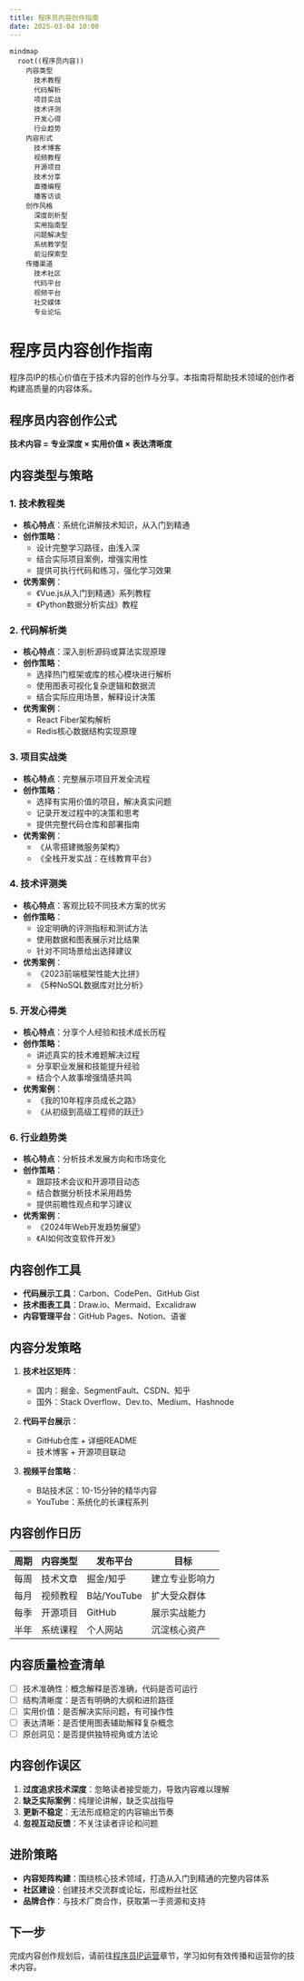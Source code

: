 ```yaml
---
title: 程序员内容创作指南
date: 2025-03-04 10:00
---
```


```mermaid
mindmap
  root((程序员内容))
    内容类型
      技术教程
      代码解析
      项目实战
      技术评测
      开发心得
      行业趋势
    内容形式
      技术博客
      视频教程
      开源项目
      技术分享
      直播编程
      播客访谈
    创作风格
      深度剖析型
      实用指南型
      问题解决型
      系统教学型
      前沿探索型
    传播渠道
      技术社区
      代码平台
      视频平台
      社交媒体
      专业论坛
```

# 程序员内容创作指南

程序员IP的核心价值在于技术内容的创作与分享。本指南将帮助技术领域的创作者构建高质量的内容体系。

## 程序员内容创作公式

**技术内容 = 专业深度 × 实用价值 × 表达清晰度**

## 内容类型与策略

### 1. 技术教程类

- **核心特点**：系统化讲解技术知识，从入门到精通
- **创作策略**：
  - 设计完整学习路径，由浅入深
  - 结合实际项目案例，增强实用性
  - 提供可执行代码和练习，强化学习效果
- **优秀案例**：
  - 《Vue.js从入门到精通》系列教程
  - 《Python数据分析实战》教程

### 2. 代码解析类

- **核心特点**：深入剖析源码或算法实现原理
- **创作策略**：
  - 选择热门框架或库的核心模块进行解析
  - 使用图表可视化复杂逻辑和数据流
  - 结合实际应用场景，解释设计决策
- **优秀案例**：
  - React Fiber架构解析
  - Redis核心数据结构实现原理

### 3. 项目实战类

- **核心特点**：完整展示项目开发全流程
- **创作策略**：
  - 选择有实用价值的项目，解决真实问题
  - 记录开发过程中的决策和思考
  - 提供完整代码仓库和部署指南
- **优秀案例**：
  - 《从零搭建微服务架构》
  - 《全栈开发实战：在线教育平台》

### 4. 技术评测类

- **核心特点**：客观比较不同技术方案的优劣
- **创作策略**：
  - 设定明确的评测指标和测试方法
  - 使用数据和图表展示对比结果
  - 针对不同场景给出选择建议
- **优秀案例**：
  - 《2023前端框架性能大比拼》
  - 《5种NoSQL数据库对比分析》

### 5. 开发心得类

- **核心特点**：分享个人经验和技术成长历程
- **创作策略**：
  - 讲述真实的技术难题解决过程
  - 分享职业发展和技能提升经验
  - 结合个人故事增强情感共鸣
- **优秀案例**：
  - 《我的10年程序员成长之路》
  - 《从初级到高级工程师的跃迁》

### 6. 行业趋势类

- **核心特点**：分析技术发展方向和市场变化
- **创作策略**：
  - 跟踪技术会议和开源项目动态
  - 结合数据分析技术采用趋势
  - 提供前瞻性观点和学习建议
- **优秀案例**：
  - 《2024年Web开发趋势展望》
  - 《AI如何改变软件开发》

## 内容创作工具

- **代码展示工具**：Carbon、CodePen、GitHub Gist
- **技术图表工具**：Draw.io、Mermaid、Excalidraw
- **内容管理平台**：GitHub Pages、Notion、语雀

## 内容分发策略

1. **技术社区矩阵**：
   - 国内：掘金、SegmentFault、CSDN、知乎
   - 国外：Stack Overflow、Dev.to、Medium、Hashnode

2. **代码平台展示**：
   - GitHub仓库 + 详细README
   - 技术博客 + 开源项目联动

3. **视频平台策略**：
   - B站技术区：10-15分钟的精华内容
   - YouTube：系统化的长课程系列

## 内容创作日历

| 周期 | 内容类型 | 发布平台 | 目标 |
|------|---------|---------|------|
| 每周 | 技术文章 | 掘金/知乎 | 建立专业影响力 |
| 每月 | 视频教程 | B站/YouTube | 扩大受众群体 |
| 每季 | 开源项目 | GitHub | 展示实战能力 |
| 半年 | 系统课程 | 个人网站 | 沉淀核心资产 |

## 内容质量检查清单

- [ ] 技术准确性：概念解释是否准确，代码是否可运行
- [ ] 结构清晰度：是否有明确的大纲和进阶路径
- [ ] 实用价值：是否解决实际问题，有可操作性
- [ ] 表达清晰：是否使用图表辅助解释复杂概念
- [ ] 原创洞见：是否提供独特视角或方法论

## 内容创作误区

1. **过度追求技术深度**：忽略读者接受能力，导致内容难以理解
2. **缺乏实际案例**：纯理论讲解，缺乏实战指导
3. **更新不稳定**：无法形成稳定的内容输出节奏
4. **忽视互动反馈**：不关注读者评论和问题

## 进阶策略

- **内容矩阵构建**：围绕核心技术领域，打造从入门到精通的完整内容体系
- **社区建设**：创建技术交流群或论坛，形成粉丝社区
- **品牌合作**：与技术厂商合作，获取第一手资源和支持

## 下一步

完成内容创作规划后，请前往[程序员IP运营](../operation/01-coder.md)章节，学习如何有效传播和运营你的技术内容。 